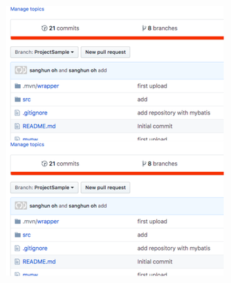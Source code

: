 ![](https://github.com/eeaeoon/test_git/blob/master/src/main/resources/image01.png)
![folder](./src/main/resources/image01.png)

